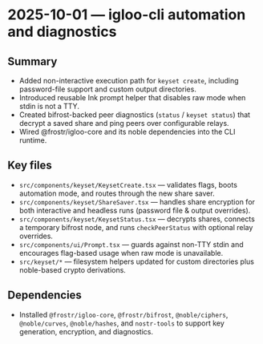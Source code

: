# 2025-10-01 — igloo-cli automation and diagnostics

## Summary
- Added non-interactive execution path for `keyset create`, including password-file support and custom output directories.
- Introduced reusable Ink prompt helper that disables raw mode when stdin is not a TTY.
- Created bifrost-backed peer diagnostics (`status` / `keyset status`) that decrypt a saved share and ping peers over configurable relays.
- Wired @frostr/igloo-core and its noble dependencies into the CLI runtime.

## Key files
- `src/components/keyset/KeysetCreate.tsx` — validates flags, boots automation mode, and routes through the new share saver.
- `src/components/keyset/ShareSaver.tsx` — handles share encryption for both interactive and headless runs (password file & output overrides).
- `src/components/keyset/KeysetStatus.tsx` — decrypts shares, connects a temporary bifrost node, and runs `checkPeerStatus` with optional relay overrides.
- `src/components/ui/Prompt.tsx` — guards against non-TTY stdin and encourages flag-based usage when raw mode is unavailable.
- `src/keyset/*` — filesystem helpers updated for custom directories plus noble-based crypto derivations.

## Dependencies
- Installed `@frostr/igloo-core`, `@frostr/bifrost`, `@noble/ciphers`, `@noble/curves`, `@noble/hashes`, and `nostr-tools` to support key generation, encryption, and diagnostics.
